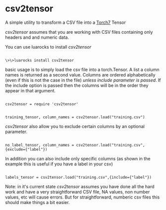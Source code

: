 # csv2tensor
A simple utility to transform a CSV file into a [Torch7](http://torch.ch) Tensor

*csv2tensor* assumes that you are working with CSV files containing only headers and and numeric data.

You can use luarocks to install *csv2tensor* 

<code>
\>\>luarocks install csv2tensor
</code>

basic usage is to simply load the csv file into a torch.Tensor. A list a column names is returned as a second value. Columns are ordered alphabetically (even if this is not the case in the file) *unless include parameter is passed*. If the include option is passed then the columns will be in the order they appear in that argument.

<code>
csv2tensor = require 'csv2tensor'

training_tensor, column_names = csv2tensor.load("training.csv")
</code>

*csv2tensor* also allow you to exclude certain columns by an optional parameter.

<code>
no_label_tensor, column_names = csv2tensor.load("training.csv",{exclude={"label"})    
</code>

In addition you can also include only specific columns (as shown in the example this is useful if you have a label in your csv)

<code>
labels_tensor = csv2tensor.load("training.csv",{include={"label"})    
</code>

Note: in it's current state *csv2tensor* assumes you have done all the hard work and have a very straightforward CSV file, NA values, non number values, etc will cause errors. But for straightforward, numberic csv files this should make things a bit easier.


